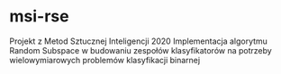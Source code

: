 # msi-rse
Projekt z Metod Sztucznej Inteligencji 2020
Implementacja algorytmu Random Subspace w budowaniu zespołów klasyfikatorów na potrzeby wielowymiarowych problemów klasyfikacji binarnej